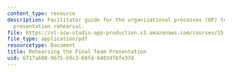 ```yaml
---
content_type: resource
description: Facilitator guide for the organizational processes (OP) team project
  presentation rehearsal.
file: https://ol-ocw-studio-app-production.s3.amazonaws.com/courses/15-277-special-seminar-in-communications-leadership-and-personal-effectiveness-coaching-fall-2008/6717a6089675b9c360fd6403df8fe37d_guide_10.pdf
file_type: application/pdf
resourcetype: Document
title: Rehearsing the Final Team Presentation
uid: 6717a608-9675-b9c3-60fd-6403df8fe37d
---
```

